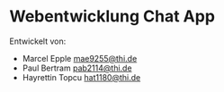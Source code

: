 # Webentwicklung Chat App

Entwickelt von:
- Marcel Epple mae9255@thi.de
- Paul Bertram pab2114@thi.de
- Hayrettin Topcu hat1180@thi.de
